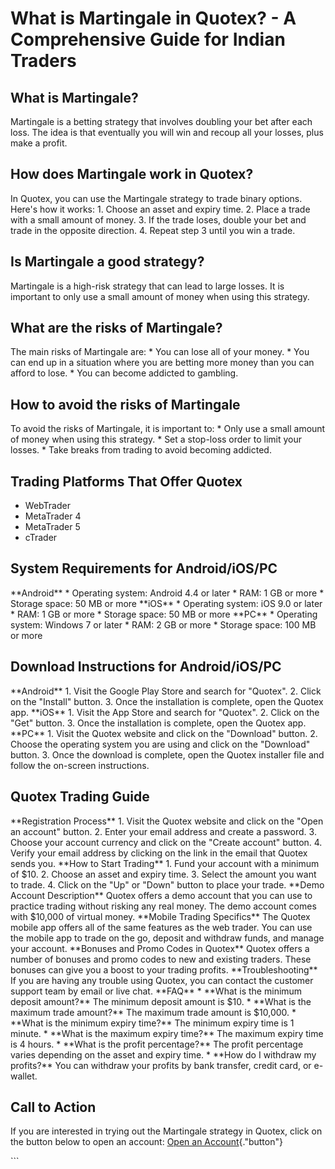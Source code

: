 # What is Martingale in Quotex? - A Comprehensive Guide for Indian Traders

## What is Martingale?

Martingale is a betting strategy that involves doubling your bet after
each loss. The idea is that eventually you will win and recoup all your
losses, plus make a profit.

## How does Martingale work in Quotex?

In Quotex, you can use the Martingale strategy to trade binary options.
Here\'s how it works: 1. Choose an asset and expiry time. 2. Place a
trade with a small amount of money. 3. If the trade loses, double your
bet and trade in the opposite direction. 4. Repeat step 3 until you win
a trade.

## Is Martingale a good strategy?

Martingale is a high-risk strategy that can lead to large losses. It is
important to only use a small amount of money when using this strategy.

## What are the risks of Martingale?

The main risks of Martingale are: \* You can lose all of your money. \*
You can end up in a situation where you are betting more money than you
can afford to lose. \* You can become addicted to gambling.

## How to avoid the risks of Martingale

To avoid the risks of Martingale, it is important to: \* Only use a
small amount of money when using this strategy. \* Set a stop-loss order
to limit your losses. \* Take breaks from trading to avoid becoming
addicted.

## Trading Platforms That Offer Quotex

-   WebTrader
-   MetaTrader 4
-   MetaTrader 5
-   cTrader

## System Requirements for Android/iOS/PC

\*\*Android\*\* \* Operating system: Android 4.4 or later \* RAM: 1 GB
or more \* Storage space: 50 MB or more \*\*iOS\*\* \* Operating system:
iOS 9.0 or later \* RAM: 1 GB or more \* Storage space: 50 MB or more
\*\*PC\*\* \* Operating system: Windows 7 or later \* RAM: 2 GB or more
\* Storage space: 100 MB or more

## Download Instructions for Android/iOS/PC

\*\*Android\*\* 1. Visit the Google Play Store and search for
"Quotex". 2. Click on the "Install" button. 3. Once the
installation is complete, open the Quotex app. \*\*iOS\*\* 1. Visit the
App Store and search for "Quotex". 2. Click on the "Get"
button. 3. Once the installation is complete, open the Quotex app.
\*\*PC\*\* 1. Visit the Quotex website and click on the "Download"
button. 2. Choose the operating system you are using and click on the
"Download" button. 3. Once the download is complete, open the
Quotex installer file and follow the on-screen instructions.

## Quotex Trading Guide

\*\*Registration Process\*\* 1. Visit the Quotex website and click on
the "Open an account" button. 2. Enter your email address and
create a password. 3. Choose your account currency and click on the
"Create account" button. 4. Verify your email address by clicking
on the link in the email that Quotex sends you. \*\*How to Start
Trading\*\* 1. Fund your account with a minimum of \$10. 2. Choose an
asset and expiry time. 3. Select the amount you want to trade. 4. Click
on the "Up" or "Down" button to place your trade. \*\*Demo
Account Description\*\* Quotex offers a demo account that you can use to
practice trading without risking any real money. The demo account comes
with \$10,000 of virtual money. \*\*Mobile Trading Specifics\*\* The
Quotex mobile app offers all of the same features as the web trader. You
can use the mobile app to trade on the go, deposit and withdraw funds,
and manage your account. \*\*Bonuses and Promo Codes in Quotex\*\*
Quotex offers a number of bonuses and promo codes to new and existing
traders. These bonuses can give you a boost to your trading profits.
\*\*Troubleshooting\*\* If you are having any trouble using Quotex, you
can contact the customer support team by email or live chat. \*\*FAQ\*\*
\* \*\*What is the minimum deposit amount?\*\* The minimum deposit
amount is \$10. \* \*\*What is the maximum trade amount?\*\* The maximum
trade amount is \$10,000. \* \*\*What is the minimum expiry time?\*\*
The minimum expiry time is 1 minute. \* \*\*What is the maximum expiry
time?\*\* The maximum expiry time is 4 hours. \* \*\*What is the profit
percentage?\*\* The profit percentage varies depending on the asset and
expiry time. \* \*\*How do I withdraw my profits?\*\* You can withdraw
your profits by bank transfer, credit card, or e-wallet.

## Call to Action

If you are interested in trying out the Martingale strategy in Quotex,
click on the button below to open an account: [Open an
Account](\%22https://traff.sbs/brokerqxsignup\%22){."button"}

\`\`\`

